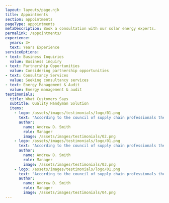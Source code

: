 ```yaml
---
layout: layouts/page.njk
title: Appointments
section: appointments
pageType: appointments
metaDescription: Book a consultation with our solar energy experts.
permalink: /appointments/
experience:
  years: 3+
  text: Years Experience
serviceOptions:
- text: Business Inquiries
  value: Business inquiry
- text: Partnership Opportunities
  value: Considering partnership opportunities
- text: Consultancy Services
  value: Seeking consultancy services
- text: Energy Management & Audit
  value: Energy management & audit
testimonials:
  title: What Customers Says
  subtitle: Quality Handyman Solution
  items:
    - logo: /assets/images/testimonials/logo/01.png
      text: "According to the council of supply chain professionals the council of logistics management logistics is the process of planning, implementing and controlling procedures"
      author:
        name: Andrew D. Smith
        role: Manager
        image: /assets/images/testimonials/02.png
    - logo: /assets/images/testimonials/logo/01.png
      text: "According to the council of supply chain professionals the council of logistics management logistics is the process of planning, implementing and controlling procedures"
      author:
        name: Andrew D. Smith
        role: Manager
        image: /assets/images/testimonials/03.png
    - logo: /assets/images/testimonials/logo/01.png
      text: "According to the council of supply chain professionals the council of logistics management logistics is the process of planning, implementing and controlling procedures"
      author:
        name: Andrew D. Smith
        role: Manager
        image: /assets/images/testimonials/04.png
---
```

